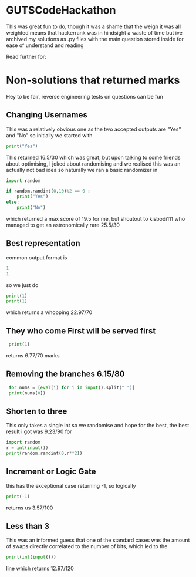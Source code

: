 # GUTSCodeHackathon
This was great fun to do, though it was a shame that the weigh it was all weighted means that hackerrank was in hindsight a waste of time but ive archived my solutions as .py files with the main question stored inside for ease of understand and reading

Read further for:

# Non-solutions that returned marks

Hey to be fair, reverse engineering tests on questions can be fun

## Changing Usernames
This was a relatively obvious one as the two accepted outputs are "Yes" and "No" so initially we started with 
```py
print("Yes")
```
This returned 16.5/30 which was great, but upon talking to some friends about optimising, I joked about randomising and we realised this was an actually not bad idea so naturally we ran a basic randomizer in

```py
import random

if random.randint(0,10)%2 == 0 :
    print("Yes")
else:
    print("No")
```
which returned a max score of 19.5 for me, but shoutout to kisbodi111 who managed to get an astronomically rare 25.5/30

## Best representation
common output format is 
```py
1
1
```
so we just do
```py
print(1)
print(1)
```
which returns a whopping 22.97/70

## They who come First will be served first

```py
 print(1) 
```
 returns 6.77/70 marks

## Removing the branches 6.15/80
```py
 for nums = [eval(i) for i in input().split(" ")] 
 print(nums[0])
```

## Shorten to three
This only takes a single int so we randomise and hope for the best, the best result i got was 9.23/90 for
```py
import random
r = int(input())
print(random.randint(0,r**2))
```

## Increment or Logic Gate
this has the exceptional case returning -1, so logically
```py
print(-1)
```
returns us 3.57/100

## Less than 3
This was an informed guess that one of the standard cases was the amount of swaps directly correlated to the
number of bits, which led to the 
```py
print(int(input())) 
``` 
line which returns 12.97/120

